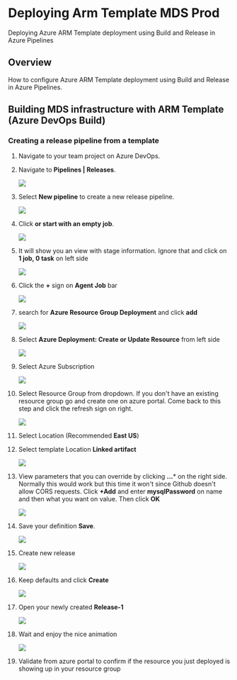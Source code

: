 # Deploying Arm Template MDS Prod 
Deploying Azure ARM Template deployment using Build and Release in Azure Pipelines


## Overview ##

How to configure Azure ARM Template deployment using Build and Release in Azure Pipelines.

## Building MDS infrastructure with ARM Template (Azure DevOps Build) ##


### Creating a release pipeline from a template ###

1. Navigate to your team project on Azure DevOps.

1. Navigate to **Pipelines \| Releases**.

    ![](images/000.png)

1. Select **New pipeline** to create a new release pipeline.

    ![](images/001.png)

1. Click  **or start with an empty job**.

    ![](images/002.png)

1. It will show you an view with stage information. Ignore that and click on **1 job, 0 task** on left side

    ![](images/1.png)

1. Click the **+** sign on **Agent Job** bar

    ![](images/004.png)

1. search for **Azure Resource Group Deployment** and click **add**

    ![](images/005.png)

1. Select **Azure Deployment: Create or Update Resource** from left side

    ![](images/006.png)

1. Select Azure Subscription

    ![](images/007.png)
    
1. Select Resource Group from dropdown. If you don't have an existing resource group go and create one on azure portal. Come back to this step and click the refresh sign on right.

    ![](images/008.png)
    
1. Select Location (Recommended **East US**)

1. Select template Location  **Linked  artifact**
    
    ![](images/009.png)
    
1. View parameters that you can override by clicking **...*** on the right side. Normally this would work but this time it won't since Github doesn't allow CORS requests. Click **+Add** and enter **mysqlPassword** on name and then what you want on value. Then click **OK**

    ![](images/010.png)

1. Save your definition **Save**.

    ![](images/011.png)
    
1. Create new release

    ![](images/012.png)
    
1. Keep defaults and click **Create**

   ![](images/013.png)
   
1. Open your newly created **Release-1**

   ![](images/014.png)
   
1. Wait and enjoy the nice animation

   ![](images/015.png)
   
1. Validate from azure portal to confirm if the resource you just deployed is showing up in your resource group